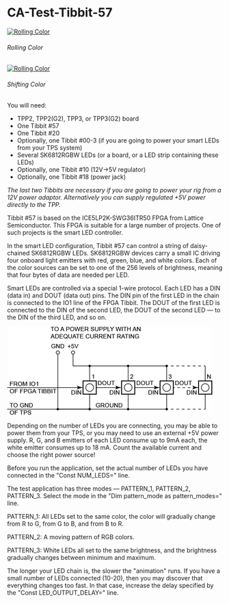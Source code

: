 # CA-Test-Tibbit-57

[![Rolling Color](https://i.vimeocdn.com/video/589204310_640.jpg)](https://vimeo.com/180845016)

###### Rolling Color



[![Rolling Color](https://i.vimeocdn.com/video/589204335_640.webp)](https://vimeo.com/180845015)

###### Shifting Color



You will need:

- TPP2, TPP2(G2), TPP3, or TPP3(G2) board
- One Tibbit #57
- One Tibbit #20
- Optionally, one Tibbit #00-3 (if you are going to power your smart LEDs from your TPS system)
- Several SK6812RGBW LEDs (or a board, or a LED strip containing these LEDs)
- Optionally, one Tibbit #10 (12V->5V regulator)
- Optionally, one Tibbit #18 (power jack)

*The last two Tibbits are necessary if you are going to power your rig from a 12V power adaptor. Alternatively you can supply regulated +5V power directly to the TPP.*

Tibbit #57 is based on the ICE5LP2K-SWG36ITR50 FPGA from Lattice Semiconductor. This FPGA is suitable for a large number of projects. One of such projects is the smart LED controller.

In the smart LED configuration, Tibbit #57 can control a string of daisy-chained SK6812RGBW LEDs. SK6812RGBW devices carry a small IC driving four onboard light emitters with red, green, blue, and white colors. Each of the color sources can be set to one of the 256 levels of brightness, meaning that four bytes of data are needed per LED.

Smart LEDs are controlled via a special 1-wire protocol. Each LED has a DIN (data in) and DOUT (data out) pins. The DIN pin of the first LED in the chain is connected to the IO1 line of the FPGA Tibbit. The DOUT of the first LED is connected to the DIN of the second LED, the DOUT of the second LED — to the DIN of the third LED, and so on.





![](READMEImages/tibbit_57_smart_led.png)





Depending on the number of LEDs you are connecting, you may be able to power them from your TPS, or you may need to use an external +5V power supply. R, G, and B emitters of each LED consume up to 9mA each, the white emitter consumes up to 18 mA. Count the available current and choose the right power source!

Before you run the application, set the actual number of LEDs you have connected in the "Const NUM_LEDS=" line.

The test application has three modes — PATTERN_1, PATTERN_2, PATTERN_3. Select the mode in the "Dim pattern_mode as pattern_modes=" line.

PATTERN_1: All LEDs set to the same color, the color will gradually change from R to G, from G to B, and from B to R.

PATTERN_2: A moving pattern of RGB colors.

PATTERN_3: White LEDs all set to the same brightness, and the brightness gradually changes between minimum and maximum.

The longer your LED chain is, the slower the "animation" runs. If you have a small number of LEDs connected (10-20), then you may discover that everything changes too fast. In that case, increase the delay specified by the "Const LED_OUTPUT_DELAY=" line.
